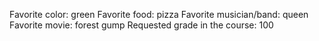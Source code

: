 Favorite color: green
Favorite food: pizza
Favorite musician/band: queen 
Favorite movie: forest gump
Requested grade in the course: 100

